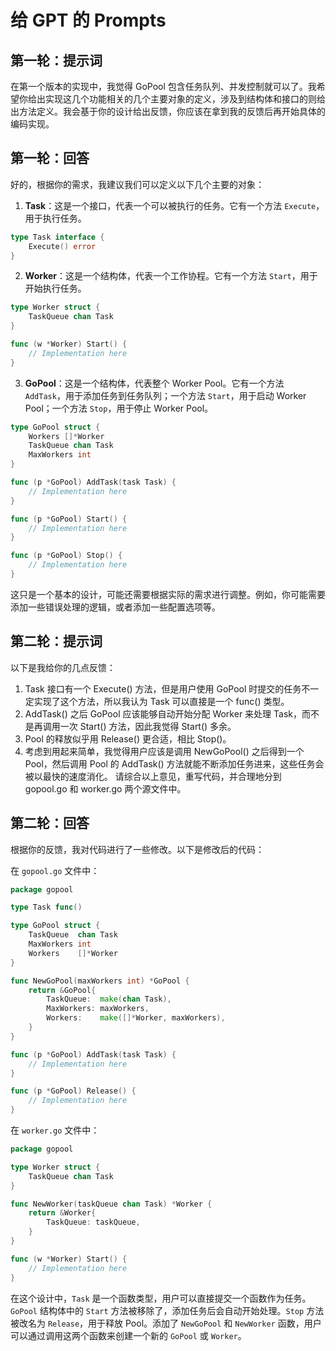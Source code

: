 # 给 GPT 的 Prompts

## 第一轮：提示词

在第一个版本的实现中，我觉得 GoPool 包含任务队列、并发控制就可以了。我希望你给出实现这几个功能相关的几个主要对象的定义，涉及到结构体和接口的则给出方法定义。我会基于你的设计给出反馈，你应该在拿到我的反馈后再开始具体的编码实现。

## 第一轮：回答

好的，根据你的需求，我建议我们可以定义以下几个主要的对象：

1. **Task**：这是一个接口，代表一个可以被执行的任务。它有一个方法 `Execute`，用于执行任务。

```go
type Task interface {
    Execute() error
}
```

2. **Worker**：这是一个结构体，代表一个工作协程。它有一个方法 `Start`，用于开始执行任务。

```go
type Worker struct {
    TaskQueue chan Task
}

func (w *Worker) Start() {
    // Implementation here
}
```

3. **GoPool**：这是一个结构体，代表整个 Worker Pool。它有一个方法 `AddTask`，用于添加任务到任务队列；一个方法 `Start`，用于启动 Worker Pool；一个方法 `Stop`，用于停止 Worker Pool。

```go
type GoPool struct {
    Workers []*Worker
    TaskQueue chan Task
    MaxWorkers int
}

func (p *GoPool) AddTask(task Task) {
    // Implementation here
}

func (p *GoPool) Start() {
    // Implementation here
}

func (p *GoPool) Stop() {
    // Implementation here
}
```

这只是一个基本的设计，可能还需要根据实际的需求进行调整。例如，你可能需要添加一些错误处理的逻辑，或者添加一些配置选项等。

## 第二轮：提示词

以下是我给你的几点反馈：
1. Task 接口有一个 Execute() 方法，但是用户使用 GoPool 时提交的任务不一定实现了这个方法，所以我认为 Task 可以直接是一个 func() 类型。
2. AddTask() 之后 GoPool 应该能够自动开始分配 Worker 来处理 Task，而不是再调用一次 Start() 方法，因此我觉得 Start() 多余。
3. Pool 的释放似乎用 Release() 更合适，相比 Stop()。
4. 考虑到用起来简单，我觉得用户应该是调用 NewGoPool() 之后得到一个 Pool，然后调用 Pool 的 AddTask() 方法就能不断添加任务进来，这些任务会被以最快的速度消化。
请综合以上意见，重写代码，并合理地分到 gopool.go 和 worker.go 两个源文件中。

## 第二轮：回答

根据你的反馈，我对代码进行了一些修改。以下是修改后的代码：

在 `gopool.go` 文件中：

```go
package gopool

type Task func()

type GoPool struct {
    TaskQueue  chan Task
    MaxWorkers int
    Workers    []*Worker
}

func NewGoPool(maxWorkers int) *GoPool {
    return &GoPool{
        TaskQueue:  make(chan Task),
        MaxWorkers: maxWorkers,
        Workers:    make([]*Worker, maxWorkers),
    }
}

func (p *GoPool) AddTask(task Task) {
    // Implementation here
}

func (p *GoPool) Release() {
    // Implementation here
}
```

在 `worker.go` 文件中：

```go
package gopool

type Worker struct {
    TaskQueue chan Task
}

func NewWorker(taskQueue chan Task) *Worker {
    return &Worker{
        TaskQueue: taskQueue,
    }
}

func (w *Worker) Start() {
    // Implementation here
}
```

在这个设计中，`Task` 是一个函数类型，用户可以直接提交一个函数作为任务。`GoPool` 结构体中的 `Start` 方法被移除了，添加任务后会自动开始处理。`Stop` 方法被改名为 `Release`，用于释放 Pool。添加了 `NewGoPool` 和 `NewWorker` 函数，用户可以通过调用这两个函数来创建一个新的 `GoPool` 或 `Worker`。
